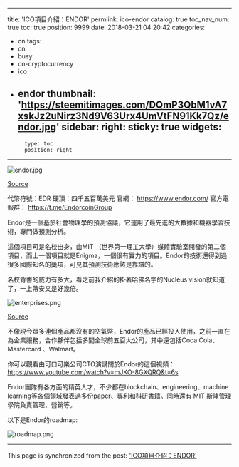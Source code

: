 
---
title: 'ICO項目介紹：ENDOR'
permlink: ico-endor
catalog: true
toc_nav_num: true
toc: true
position: 9999
date: 2018-03-21 04:20:42
categories:
- cn
tags:
- cn
- busy
- cn-cryptocurrency
- ico
- endor
thumbnail: 'https://steemitimages.com/DQmP3QbM1vA7xskJz2uNirz3Nd9V63Urx4UmVtFN91Kk7Qz/endor.jpg'
sidebar:
    right:
        sticky: true
widgets:
    -
        type: toc
        position: right
---


![endor.jpg](https://steemitimages.com/DQmP3QbM1vA7xskJz2uNirz3Nd9V63Urx4UmVtFN91Kk7Qz/endor.jpg)

[Source](https://cryptoslate.com/ico-watch-endor-aims-unlock-future-data-science/)

代幣符號：EDR
硬頂：四千五百萬美元
官網： https://www.endor.com/
官方電報群： https://t.me/EndorcoinGroup

Endor是一個基於社會物理學的預測協議，它運用了最先進的大數據和機器學習技術，專門做預測分析。

這個項目可是名校出身，由MIT （世界第一理工大學）媒體實驗室開發的第二個項目，而上一個項目就是Enigma，一個很有實力的項目。Endor的技術還得到過很多國際知名的奬項，可見其預測技術應該是靠譜的。

名校背書的威力有多大，看之前我介紹的掛著哈佛名字的Nucleus vision就知道了，一上幣安又是好幾倍。

![enterprises.png](https://steemitimages.com/DQmP5oJVDkMofdJuxvfYz4X7XWW5jvSwhTuL2tUTeLVMboj/enterprises.png)

[Source](https://icodrops.com/endor/)

不像現今眾多連個產品都沒有的空氣幣，Endor的產品已經投入使用，之前一直在為企業服務，合作夥伴包括多間全球前五百大公司，其中還包括Coca Cola、Mastercard 、Walmart。

你可以觀看由可口可樂公司CTO演講關於Endor的這個視頻：
https://www.youtube.com/watch?v=mJKO-8GXQRQ&t=6s


Endor團隊有各方面的精英人才，不少都在blockchain、engineering、machine learning等各個領域發表過多份paper、專利和科研書籍。同時還有 MIT 斯隆管理學院負責管理、營銷等。

以下是Endor的roadmap:


![roadmap.png](https://steemitimages.com/DQmcFda43uy2XCr85mJg3MgLFVjH8FPCaNXD9zKAmJZLWnG/roadmap.png)

- - -

This page is synchronized from the post: ['ICO項目介紹：ENDOR'](https://steemit.com/@htliao/ico-endor)
